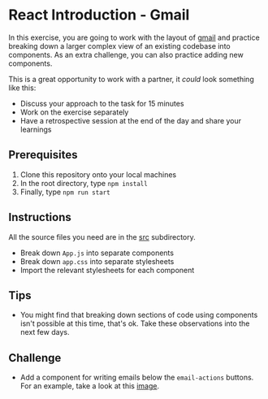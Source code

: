 # React Introduction - Gmail

In this exercise, you are going to work with the layout of [gmail](./images/gmail-email-view-intro.png) and practice breaking down a larger complex view of an existing codebase into components. As an extra challenge, you can also practice adding new components.

This is a great opportunity to work with a partner, it _could_ look something like this:

- Discuss your approach to the task for 15 minutes
- Work on the exercise separately
- Have a retrospective session at the end of the day and share your learnings

## Prerequisites

1. Clone this repository onto your local machines
2. In the root directory, type `npm install`
3. Finally, type `npm run start`

## Instructions

All the source files you need are in the [src](./src) subdirectory.

- Break down `App.js` into separate components
- Break down `app.css` into separate stylesheets
- Import the relevant stylesheets for each component

## Tips

- You might find that breaking down sections of code using components isn't possible at this time, that's ok. Take these observations into the next few days.

## Challenge

- Add a component for writing emails below the `email-actions` buttons. For an example, take a look at this [image](./images/write-email-component.png).
